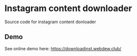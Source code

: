 Instagram content downloader
===========================

Source code for instagram content donloader

## Demo

See online demo here: https://downloadinst.webdew.club/




